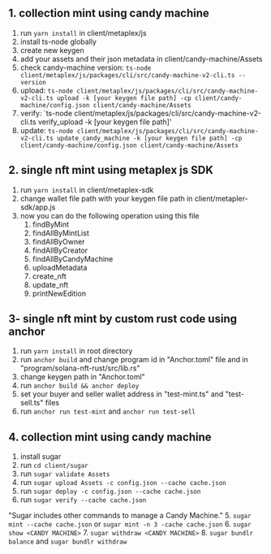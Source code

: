 ## 1. collection mint using candy machine 
1. run `yarn install` in client/metaplex/js
2. install ts-node globally
3. create new keygen
4. add your assets and their json metadata in client/candy-machine/Assets
5. check candy-machine version:
`ts-node client/metaplex/js/packages/cli/src/candy-machine-v2-cli.ts --version`
6. upload:
`ts-node client/metaplex/js/packages/cli/src/candy-machine-v2-cli.ts upload -k [your keygen file path] -cp client/candy-machine/config.json client/candy-machine/Assets`
7. verify:
`ts-node client/metaplex/js/packages/cli/src/candy-machine-v2-cli.ts verify_upload -k [your keygen file path]'
8. update:
`ts-node client/metaplex/js/packages/cli/src/candy-machine-v2-cli.ts update_candy_machine -k [your keygen file path] -cp client/candy-machine/config.json client/candy-machine/Assets`


## 2. single nft mint using metaplex js SDK
1. run `yarn install` in client/metaplex-sdk
2. change wallet file path with your keygen file path in client/metapler-sdk/app.js
3. now you can do the following operation using this file
    1. findByMint
    2. findAllByMintList
    3. findAllByOwner
    4. findAllByCreator
    5. findAllByCandyMachine
    6. uploadMetadata
    7. create_nft
    8. update_nft
    9. printNewEdition

## 3- single nft mint by custom rust code using anchor
1. run `yarn install` in root directory
2. run `anchor build` and change program id in "Anchor.toml" file and in "program/solana-nft-rust/src/lib.rs"
3. change keygen path in "Anchor.toml"
4. run `anchor build && anchor deploy`
5. set your buyer and seller wallet address in "test-mint.ts" and "test-sell.ts" files
6. run `anchor run test-mint` and `anchor run test-sell`



## 4. collection mint using candy machine 
1. install sugar
2. run `cd client/sugar`
3. run `sugar validate Assets`
4. run `sugar upload Assets -c config.json --cache cache.json`
4. run `sugar deploy -c config.json --cache cache.json`
4. run `sugar verify --cache cache.json`

"Sugar includes other commands to manage a Candy Machine."
5. `sugar mint --cache cache.json` or `sugar mint -n 3 -cache cache.json`
6. `sugar show <CANDY MACHINE>`
7. `sugar withdraw <CANDY MACHINE>`
8. `sugar bundlr balance` and `sugar bundlr withdraw`